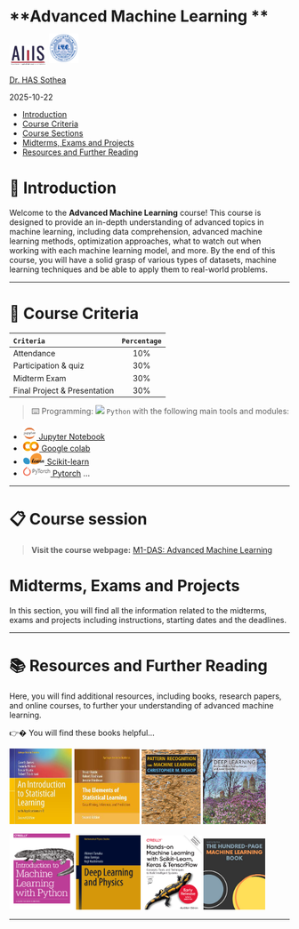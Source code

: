 # **Advanced Machine Learning **

<img src="./img/AMS_logo.png#right" style="width:0.69444in" /> 
<img src="./img/itc.png#left"
style="position: relative; bottom: 5px;width:0.55556in" />

<a href="https://hassothea.github.io/">Dr. HAS Sothea</a>

2025-10-22

- [Introduction](#introduction)
- [Course Criteria](#course-criteria)
- [Course Sections](#course-sections)
- [Midterms, Exams and Projects](#midterms-exams-and-projects)
- [Resources and Further Reading](#resources-and-further-reading)

# 👋 Introduction

Welcome to the **Advanced Machine Learning** course! This course is
designed to provide an in-depth understanding of advanced topics in
machine learning, including data comprehension, advanced machine
learning methods, optimization approaches, what to watch out when
working with each machine learning model, and more. By the end of this
course, you will have a solid grasp of various types of datasets,
machine learning techniques and be able to apply them to real-world
problems.

------------------------------------------------------------------------

# 📝 Course Criteria

| **`Criteria`**               | **`Percentage`** |
|:-----------------------------|:----------------:|
| Attendance                   |       10%        |
| Participation & quiz         |       30%        |
| Midterm Exam                 |       30%        |
| Final Project & Presentation |       30%        |

> ⌨️ Programming: <a href="https://www.python.org/" target="_blank"><img
> src="./img/python.png" style="position: relative; bottom: 0px"
> width="30" /></a> `Python` with the following main tools and modules:

- <a href="https://docs.jupyter.org/en/latest/" target="_blank"><img
  src="./img/jupyter.png" style="position: relative; bottom: 0px"
  width="25" /> Jupyter Notebook</a>
- <a href="https://colab.research.google.com/" target="_blank"><img
  src="./img/colab.png" style="position: relative; bottom: 0px"
  width="30" /> Google colab</a>
- <a href="https://scikit-learn.org/stable/" target="_blank"><img
  src="./img/sklearn.png" style="position: relative; bottom: 0px"
  width="40" /> Scikit-learn</a>
- <a href="https://pytorch.org/" target="_blank"><img
  src="./img/pytorch.png" style="position: relative; bottom: 0px"
  width="50" /> Pytorch</a> …

------------------------------------------------------------------------

# 📋 Course session

> **Visit the course webpage:** <a href="https://hassothea.github.io/Advanced-Machine-Learning-ITC/" target="_blank">M1-DAS: Advanced Machine Learning</a>

# Midterms, Exams and Projects

In this section, you will find all the information related to the
midterms, exams and projects including instructions, starting dates and
the deadlines.

------------------------------------------------------------------------

# 📚 Resources and Further Reading

Here, you will find additional resources, including books, research
papers, and online courses, to further your understanding of advanced
machine learning.

👉� You will find these books helpful…

<a href="https://www.statlearning.com/" target="_blank"><img
src="./img/intro-SL.jpg" style="width:22.5%" /></a>
<a href="https://hastie.su.domains/Papers/ESLII.pdf"
target="_blank"><img src="./img/ELSL.jpg" style="width:23.2%" /></a> <a
href="https://www.microsoft.com/en-us/research/uploads/prod/2006/01/Bishop-Pattern-Recognition-and-Machine-Learning-2006.pdf"
target="_blank"><img src="./img/patternRecg.jpg"
style="width:21.0%" /></a>
<a href="https://www.deeplearningbook.org/" target="_blank"><img
src="./img/deep_learning.jpg" style="width:22.5%" /></a>

<a
href="https://www.nrigroupindia.com/e-book/Introduction%20to%20Machine%20Learning%20with%20Python%20(%20PDFDrive.com%20)-min.pdf"
target="_blank"><img src="./img/intro_ml.png" style="width:23.0%" /></a>
<a href="https://link.springer.com/book/10.1007/978-981-33-6108-9"
target="_blank"><img src="./img/deep_learning_and_physics.png"
style="width:23.0%" /></a> <a
href="https://powerunit-ju.com/wp-content/uploads/2021/04/Aurelien-Geron-Hands-On-Machine-Learning-with-Scikit-Learn-Keras-and-Tensorflow_-Concepts-Tools-and-Techniques-to-Build-Intelligent-Systems-OReilly-Media-2019.pdf"
target="_blank"><img src="./img/hands_on_ML.png"
style="width:21.0%" /></a>
<a href="https://themlbook.com/" target="_blank"><img
src="./img/100page.png" style="width:22.0%" /></a>

------------------------------------------------------------------------
